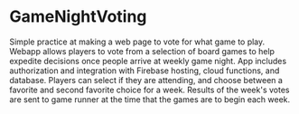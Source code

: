 # GameNightVoting
Simple practice at making a web page to vote for what game to play.
Webapp allows players to vote from a selection of board games to help expedite decisions once people arrive at weekly game night.
App includes authorization and integration with Firebase hosting, cloud functions, and database.
Players can select if they are attending, and choose between a favorite and second favorite choice for a week.
Results of the week's votes are sent to game runner at the time that the games are to begin each week.